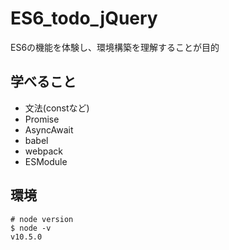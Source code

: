 # ES6_todo_jQuery
ES6の機能を体験し、環境構築を理解することが目的

## 学べること
* 文法(constなど)
* Promise
* AsyncAwait
* babel
* webpack
* ESModule

## 環境
```{zsh}
# node version
$ node -v
v10.5.0

```